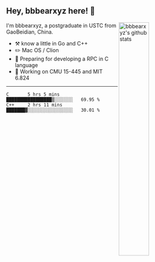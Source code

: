 ## Hey, bbbearxyz here! :wave:

<img align="right" alt="bbbearxyz's github stats" width="40%" src="https://github-readme-stats.vercel.app/api?username=bbbearxyz&show_icons=true">

I'm bbbearxyz, a postgraduate in USTC from GaoBeidian, China.

-   :hammer_and_pick:    know a little in Go and C++
-   :pencil2: Mac OS / Clion
-   :seedling: Preparing for developing a RPC in C language 
-   :thinking: Working on CMU 15-445 and MIT 6.824
---
<!--START_SECTION:waka-->
```text
C       5 hrs 5 mins    █████████████████▒░░░░░░░   69.95 % 
C++     2 hrs 11 mins   ███████▓░░░░░░░░░░░░░░░░░   30.01 % 
```
<!--END_SECTION:waka-->
